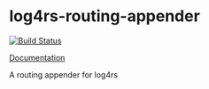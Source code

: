 # log4rs-routing-appender

[![Build Status](https://travis-ci.org/sfackler/log4rs-routing-appender.svg?branch=master)](https://travis-ci.org/sfackler/log4rs-routing-appender)

[Documentation](https://sfackler.github.io/log4rs-routing-appender/doc/v0.1.0/log4rs_routing_appender)

A routing appender for log4rs